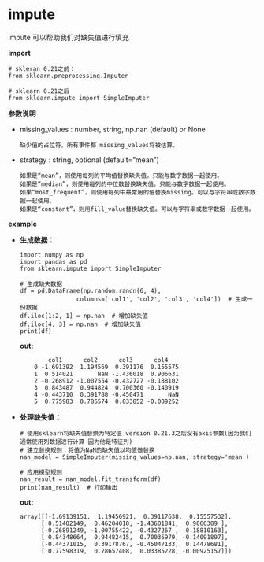 # impute

impute 可以帮助我们对缺失值进行填充

__import__

    # skleran 0.21之前：
    from sklearn.preprocessing.Imputer

    # sklearn 0.21之后
    from sklearn.impute import SimpleImputer 


__参数说明__

*   missing_values : number, string, np.nan (default) or None
        
        缺少值的占位符。所有事件都 missing_values将被估算。


*   strategy : string, optional (default=”mean”)

        如果是“mean”，则使用每列的平均值替换缺失值。只能与数字数据一起使用。
        如果是“median”，则使用每列的中位数替换缺失值。只能与数字数据一起使用。
        如果“most_frequent”，则使用每列中最常用的值替换missing。可以与字符串或数字数据一起使用。
        如果是“constant”，则用fill_value替换缺失值。可以与字符串或数字数据一起使用。


__example__

*   __生成数据：__

        import numpy as np
        import pandas as pd
        from sklearn.impute import SimpleImputer

        # 生成缺失数据
        df = pd.DataFrame(np.random.randn(6, 4),
                        columns=['col1', 'col2', 'col3', 'col4'])  # 生成一份数据
        df.iloc[1:2, 1] = np.nan  # 增加缺失值
        df.iloc[4, 3] = np.nan  # 增加缺失值
        print(df)

    __out:__

                col1      col2      col3      col4
            0 -1.691392  1.194569  0.391176  0.155575
            1  0.514021       NaN -1.436018  0.906631
            2 -0.268912 -1.007554 -0.432727 -0.188102
            3  0.843487  0.944824  0.700360 -0.140919
            4 -0.443710  0.391788 -0.450471       NaN
            5  0.775983  0.786574  0.033852 -0.009252

*   __处理缺失值：__

        # 使用sklearn将缺失值替换为特定值 version 0.21.3之后没有axis参数(因为我们通常使用列数据进行计算 因为他是特征列)
        # 建立替换规则：将值为NaN的缺失值以均值做替换
        nan_model = SimpleImputer(missing_values=np.nan, strategy='mean')  
        
        # 应用模型规则  
        nan_result = nan_model.fit_transform(df)  
        print(nan_result)  # 打印输出


    __out:__

        array([[-1.69139151,  1.19456921,  0.39117638,  0.15557532],
              [ 0.51402149,  0.46204018, -1.43601841,  0.9066309 ],
              [-0.26891249, -1.00755422, -0.4327267 , -0.18810163],
              [ 0.84348664,  0.94482415,  0.70035979, -0.14091897],
              [-0.44371015,  0.39178767, -0.45047133,  0.14478681],
              [ 0.77598319,  0.78657408,  0.03385228, -0.00925157]])


